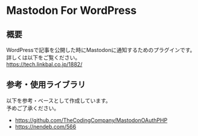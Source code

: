 # Mastodon For WordPress

## 概要
WordPressで記事を公開した時にMastodonに通知するためのプラグインです。  
詳しくは以下をご覧ください。  
https://tech.linkbal.co.jp/1882/

## 参考・使用ライブラリ
以下を参考・ベースとして作成しています。  
予めご了承ください。  

* https://github.com/TheCodingCompany/MastodonOAuthPHP  
* https://nendeb.com/566
